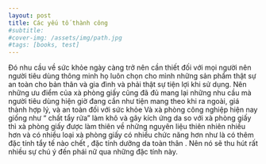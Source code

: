 ```yaml
---
layout: post
title: Các yếu tố thành công
#subtitle: 
#cover-img: /assets/img/path.jpg
#tags: [books, test]
---
```

Đó nhu cầu về sức khỏe ngày càng trở nên cần thiết đối với mọi người nên người tiêu dùng thông minh họ luôn chọn cho mình những sản phẩm thật sự an toàn cho bản thân và gia đình và phải thật sự tiện lợi khi sử dụng.
Nên những ưu điểm của xà phòng giấy cũng đã đủ mang lại những nhu cầu mà người tiêu dùng hiện giờ đang cần như tiện mang theo khi ra ngoài, giá thành hợp lý, và an toàn đối với sức khỏe 
Và xà phòng công nghiệp hiện nay giống như “ chất tẩy rửa” làm khô và gây kích ứng da so với xà phòng giấy thì xà phòng giấy được làm thiên về những nguyên liệu thiên nhiên nhiều hơn và có nhiều loại xà phòng giấy có nhiều chức năng hơn như là có thêm đặc tính tẩy tế nào chết , đặc tính dưỡng da toàn thân . Nên nó sẽ thu hút rất nhiều sự chú ý đến phái nữ qua những đặc tính này. 
